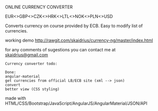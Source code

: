 ONLINE CURRENCY CONVERTER 

EUR<>GBP<>CZK<>HRK<>LTL<>NOK<>PLN<>USD<TRY>

Converts currency on course provided by ECB. 
Easy to modify list of currencies. 

working demo http://rawgit.com/skaidrius/currency-ng/master/index.html

for any comments of sugestions you can contact me at skaidrius@gmail.com 

    Currency converter todo:
    
    Done:
    angular-material
    get currencies from official LB/ECB site (xml --> json)
    convert 
    better view (CSS styling)
    
    
made with HTML/CSS/Bootstrap/JavaScript/AngularJS/AngularMaterial/JSON/API
